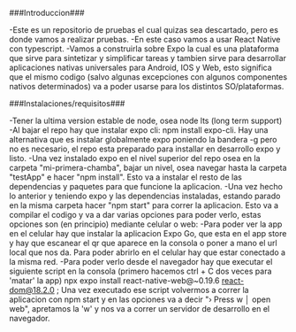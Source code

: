###Introduccion###

-Este es un repositorio de pruebas el cual quizas sea descartado, pero es donde vamos a realizar pruebas. 
-En este caso vamos a usar React Native con typescript. 
-Vamos a construirla sobre Expo la cual es una plataforma que sirve para sintetizar y simplificar tareas y tambien sirve para desarrollar aplicaciones nativas universales para Android, IOS y Web, esto significa que el mismo codigo (salvo algunas excepciones con algunos componentes nativos determinados) va a poder usarse para los distintos SO/plataformas.

###Instalaciones/requisitos###

-Tener la ultima version estable de node, osea node lts (long term support)
-Al bajar el repo hay que instalar expo cli: npm install expo-cli. Hay una alternativa que es instalar globalmente expo poniendo la bandera -g pero no es necesario, el repo esta preparado para installar en desarrollo expo y listo.
-Una vez instalado expo en el nivel superior del repo osea en la carpeta "mi-primera-chamba", bajar un nivel, osea navegar hasta la carpeta "testApp" e hacer "npm install". Esto va a instalar el resto de las dependencias y paquetes para que funcione la aplicacion.
-Una vez hecho lo anterior y teniendo expo y las dependencias instaladas, estando parado en la misma carpeta hacer "npm start" para correr la aplicacion. Esto va a compilar el codigo y va a dar varias opciones para poder verlo, estas opciones son (en principio) mediante celular o web:
    -Para poder ver la app en el celular hay que instalar la aplicacion Expo Go, que esta en el app store y hay que escanear el qr que aparece en la consola o poner a mano el url local que nos da. Para poder abrirlo en el celular hay que estar conectado a la misma red.
    -Para poder verlo desde el navegador hay que executar el siguiente script en la consola (primero hacemos ctrl + C dos veces para 'matar' la app) npx expo install react-native-web@~0.19.6 react-dom@18.2.0 ; Una vez executado ese script volvermos a correr la aplicacion con npm start y en las opciones va a decir "› Press w │ open web", apretamos la 'w' y nos va a correr un servidor de desarrollo en el navegador.